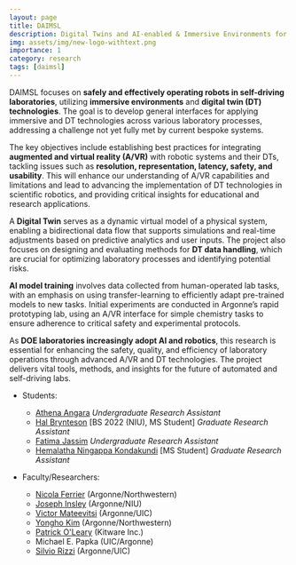 ```yaml
---
layout: page
title: DAIMSL
description: Digital Twins and AI-enabled & Immersive Environments for Automated Scientific Laboratories
img: assets/img/new-logo-withtext.png
importance: 1
category: research
tags: [daimsl]
---
```


DAIMSL focuses on **safely and effectively operating robots in self-driving laboratories**, utilizing **immersive environments** and **digital twin (DT) technologies**. The goal is to develop general interfaces for applying immersive and DT technologies across various laboratory processes, addressing a challenge not yet fully met by current bespoke systems.

The key objectives include establishing best practices for integrating **augmented and virtual reality (A/VR)** with robotic systems and their DTs, tackling issues such as **resolution, representation, latency, safety, and usability**. This will enhance our understanding of A/VR capabilities and limitations and lead to advancing the implementation of DT technologies in scientific robotics, and providing critical insights for educational and research applications.

A **Digital Twin** serves as a dynamic virtual model of a physical system, enabling a bidirectional data flow that supports simulations and real-time adjustments based on predictive analytics and user inputs. The project also focuses on designing and evaluating methods for **DT data handling**, which are crucial for optimizing laboratory processes and identifying potential risks.

**AI model training** involves data collected from human-operated lab tasks, with an emphasis on using transfer-learning to efficiently adapt pre-trained models to new tasks. Initial experiments are conducted in Argonne’s rapid prototyping lab, using an A/VR interface for simple chemistry tasks to ensure adherence to critical safety and experimental protocols.

As **DOE laboratories increasingly adopt AI and robotics**, this research is essential for enhancing the safety, quality, and efficiency of laboratory operations through advanced A/VR and DT technologies. The project delivers vital tools, methods, and insights for the future of automated and self-driving labs.

<!--**We are looking to hire both graduate and undergraduate students for this effort.** -->

- Students:
    - [Athena Angara](https://www.linkedin.com/in/athena-angara/) _Undergraduate Research Assistant_
    - [Hal Brynteson](https://www.linkedin.com/in/hal-brynteson/) [BS 2022 (NIU), MS Student] _Graduate Research Assistant_
    - [Fatima Jassim](https://www.linkedin.com/in/fatima-jassim/) _Undergraduate Research Assistant_
    - [Hemalatha Ningappa Kondakundi](https://www.linkedin.com/in/hemaalatha-nk/) [MS Student] _Graduate Research Assistant_

- Faculty/Researchers:
    - [Nicola Ferrier](https://www.anl.gov/profile/nicola-j-ferrier) (Argonne/Northwestern)
    - [Joseph Insley](https://www.alcf.anl.gov/about/people/joseph-insley) (Argonne/NIU)
    - [Victor Mateevitsi](https://www.alcf.anl.gov/about/people/victor-mateevitsi) (Argonne/UIC)
    - [Yongho Kim](https://www.anl.gov/profile/yongho-kim) (Argonne/Northwestern)
    - [Patrick O'Leary](https://www.kitware.com/patrick-oleary/) (Kitware Inc.)
    - Michael E. Papka (UIC/Argonne)
    - [Silvio Rizzi](https://www.alcf.anl.gov/about/people/silvio-rizzi) (Argonne/UIC)
